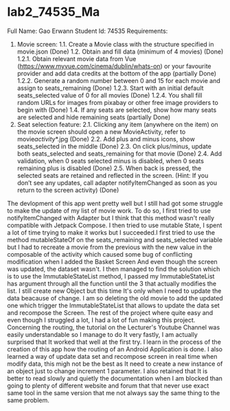 # lab2_74535_Ma

Full Name: Gao Erwann
Student Id: 74535
Requirements:

1. Movie screen:
   1.1. Create a Movie class with the structure specified in movie.json (Done)
   1.2. Obtain and fill data (minimum of 4 movies) (Done)
   1.2.1. Obtain relevant movie data from Vue (https://www.myvue.com/cinema/dublin/whats-on) or your favourite provider and add data credits at the bottom of the app (partially Done)
   1.2.2. Generate a random number between 0 and 15 for each movie and assign to seats_remaining (Done)
   1.2.3. Start with an initial default seats_selected value of 0 for all movies (Done)
   1.2.4. You shall fill random URLs for images from pixabay or other free image providers to begin with (Done)
   1.4. If any seats are selected, show how many seats are selected and hide remaining seats (partially Done)
2. Seat selection feature:
   2.1. Clicking any item (anywhere on the item) on the movie screen should open a new MovieActivity, refer to movie*activity*\*.jpg (Done)
   2.2. Add plus and minus icons, show seats_selected in the middle (Done)
   2.3. On click plus/minus, update both seats_selected and seats_remaining for that movie (Done)
   2.4. Add validation, when 0 seats selected minus is disabled, when 0 seats remaining plus is disabled (Done)
   2.5. When back is pressed, the selected seats are retained and reflected in the screen. (Hint: If you don’t see any updates, call adapter notifyItemChanged as soon as you return to the screen activity) (Done)

The devlopment of this app went pretty well but I still had got some struggle to make the update of my list of movie work.
To do so, I first tried to use notifyItemChanged with Adapter but I think that this method wasn't really compatible with Jetpack Compose. I then tried to use mutable State, I spent a lot of time trying to make it works but I succeeded.I first tried to use the method mutableStateOf on the seats_remaining and seats_selected variable but I had to recreate a movie from the previous with the new value in the composable of the activity which caused some bug of conflicting modification when I added the Basket Screen And even though the screen was updated, the dataset wasn't. I then managed to find the solution which is to use the ImmutableStateList method, I passed my ImmutableStateList has argument through all the function until the 3 that actually modifies the list.
I still create new Object but this time It's only when I need to update the data beacause of change. I am so deleting the old movie to add the updated one which trigger the ImmutableStateList that allows to update the data set and recompose the Screen. The rest of the project where quite easy and even though I struggled a lot, I had a lot of fun making this project.
Concerning the routing, the tutorial on the Lecturer's Youtube Channel was easily understandable so I manage to do It very fastly, I am actually surprised that It worked that well at the first try.
I learn in the process of the creation of this app how the routing of an Android Application is done. I also learned a way of update data set and recompose screen in real time when modify data, this migh not be the best as It need to create a new instance of an object just to change increment 1 parameter. I also retained that It is better to read slowly and quietly the documentation when I am blocked than going to plenty of different website and forum that that never use exact same tool in the same version that me not always say the same thing to the same problem.
